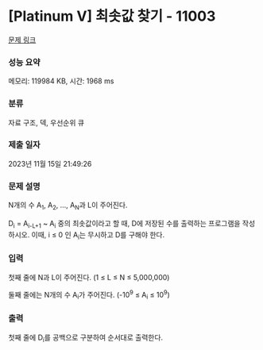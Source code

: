 # [Platinum V] 최솟값 찾기 - 11003 

[문제 링크](https://www.acmicpc.net/problem/11003) 

### 성능 요약

메모리: 119984 KB, 시간: 1968 ms

### 분류

자료 구조, 덱, 우선순위 큐

### 제출 일자

2023년 11월 15일 21:49:26

### 문제 설명

<p>N개의 수 A<sub>1</sub>, A<sub>2</sub>, ..., A<sub>N</sub>과 L이 주어진다.</p>

<p>D<sub>i</sub> = A<sub>i-L+1</sub> ~ A<sub>i</sub> 중의 최솟값이라고 할 때, D에 저장된 수를 출력하는 프로그램을 작성하시오. 이때, i ≤ 0 인 A<sub>i</sub>는 무시하고 D를 구해야 한다.</p>

### 입력 

 <p>첫째 줄에 N과 L이 주어진다. (1 ≤ L ≤ N ≤ 5,000,000)</p>

<p>둘째 줄에는 N개의 수 A<sub>i</sub>가 주어진다. (-10<sup>9</sup> ≤ A<sub>i</sub> ≤ 10<sup>9</sup>)</p>

### 출력 

 <p>첫째 줄에 D<sub>i</sub>를 공백으로 구분하여 순서대로 출력한다.</p>

